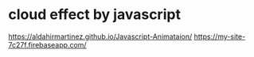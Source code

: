 # cloud effect by javascript
 https://aldahirmartinez.github.io/Javascript-Animataion/
https://my-site-7c27f.firebaseapp.com/

